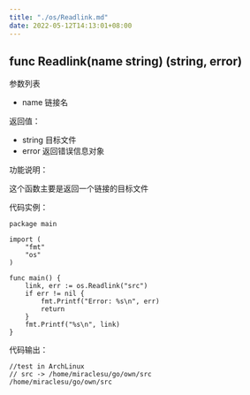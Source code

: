 ```yaml
---
title: "./os/Readlink.md"
date: 2022-05-12T14:13:01+08:00
---
```

## func Readlink(name string) (string, error)

参数列表

- name 链接名

返回值：

- string 目标文件
- error 返回错误信息对象

功能说明：

这个函数主要是返回一个链接的目标文件

代码实例：

    package main

    import (
        "fmt"
        "os"
    )

    func main() {
        link, err := os.Readlink("src")
        if err != nil {
            fmt.Printf("Error: %s\n", err)
            return
        }
        fmt.Printf("%s\n", link)
    }

代码输出：

    //test in ArchLinux
    // src -> /home/miraclesu/go/own/src
    /home/miraclesu/go/own/src
